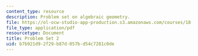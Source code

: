 ```yaml
---
content_type: resource
description: Problem set on algebraic geometry.
file: https://ol-ocw-studio-app-production.s3.amazonaws.com/courses/18-726-algebraic-geometry-spring-2009/b7b921d92f29b87d057bd54c7281c0de_MIT18_726s09_pset02.pdf
file_type: application/pdf
resourcetype: Document
title: Problem Set 2
uid: b7b921d9-2f29-b87d-057b-d54c7281c0de
---
```

